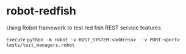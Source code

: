 # robot-redfish

Using Robot framework to test red fish REST service features

`Execute`
`python -m robot -v HOST_SYSTEM:<address>  -v PORT:<port> tests/test_managers.robot`
